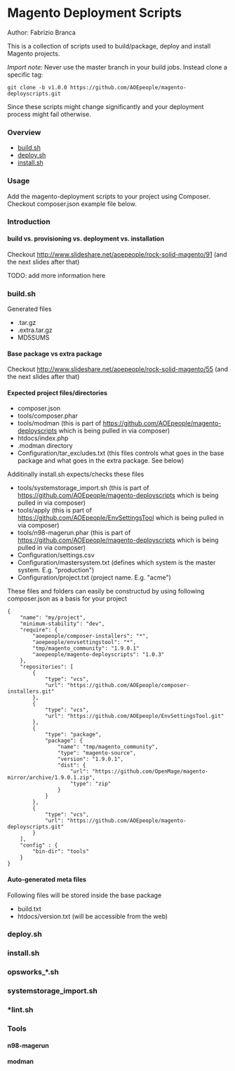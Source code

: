 Magento Deployment Scripts
==========================

Author: Fabrizio Branca

This is a collection of scripts used to build/package, deploy and install Magento projects.

*Import note:*
Never use the master branch in your build jobs. Instead clone a specific tag:
```
git clone -b v1.0.0 https://github.com/AOEpeople/magento-deployscripts.git
```
Since these scripts might change significantly and your deployment process might fail otherwise.

### Overview

* [build.sh](#buildsh)
* [deploy.sh](#deploysh)
* [install.sh](#installsh)

### Usage

Add the magento-deployment scripts to your project using Composer. Checkout composer.json example file below.

### Introduction

#### build vs. provisioning vs. deployment vs. installation

Checkout http://www.slideshare.net/aoepeople/rock-solid-magento/91 (and the next slides after that)

TODO: add more information here

### <a name="buildsh"></a>build.sh

Generated files

* <projectName>.tar.gz
* <projectName>.extra.tar.gz
* MD5SUMS

#### Base package vs extra package

Checkout http://www.slideshare.net/aoepeople/rock-solid-magento/55 (and the next slides after that)

#### Expected project files/directories

* composer.json
* tools/composer.phar
* tools/modman (this is part of https://github.com/AOEpeople/magento-deployscripts which is being pulled in via composer)
* htdocs/index.php
* .modman directory
* Configuration/tar_excludes.txt (this files controls what goes in the base package and what goes in the extra package. See below)

Additinally install.sh expects/checks these files

* tools/systemstorage_import.sh (this is part of https://github.com/AOEpeople/magento-deployscripts which is being pulled in via composer)
* tools/apply (this is part of https://github.com/AOEpeople/EnvSettingsTool which is being pulled in via composer)
* tools/n98-magerun.phar (this is part of https://github.com/AOEpeople/magento-deployscripts which is being pulled in via composer)
* Configuration/settings.csv
* Configuration/mastersystem.txt (defines which system is the master system. E.g. "production")
* Configuration/project.txt (project name. E.g. "acme")

These files and folders can easily be constructud by using following composer.json as a basis for your project

```
{
    "name": "my/project",
    "minimum-stability": "dev",
    "require": {
        "aoepeople/composer-installers": "*",
        "aoepeople/envsettingstool": "*",
        "tmp/magento_community": "1.9.0.1"
        "aoepeople/magento-deployscripts": "1.0.3"
    },
    "repositories": [
        {
            "type": "vcs",
            "url": "https://github.com/AOEpeople/composer-installers.git"
        },
        {
            "type": "vcs",
            "url": "https://github.com/AOEpeople/EnvSettingsTool.git"
        },
        {
            "type": "package",
            "package": {
                "name": "tmp/magento_community",
                "type": "magento-source",
                "version": "1.9.0.1",
                "dist": {
                    "url": "https://github.com/OpenMage/magento-mirror/archive/1.9.0.1.zip",
                    "type": "zip"
                }
            }
        },
        {
            "type": "vcs",
            "url": "https://github.com/AOEpeople/magento-deployscripts.git"
        }
    ],
    "config" : {
        "bin-dir": "tools"
    }
}
```

#### Auto-generated meta files

Following files will be stored inside the base package

* build.txt
* htdocs/version.txt (will be accessible from the web)

### <a name="deploysh"></a>deploy.sh

### <a name="installsh"></a>install.sh

### opsworks_*.sh

### systemstorage_import.sh

### *lint.sh

### Tools

#### n98-magerun
#### modman

